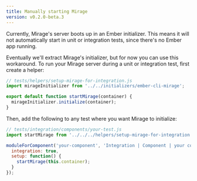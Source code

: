 ```yaml
---
title: Manually starting Mirage
version: v0.2.0-beta.3
---
```


Currently, Mirage's server boots up in an Ember initializer. This means it will not automatically start in unit or integration tests, since there's no Ember app running.

Eventually we'll extract Mirage's initializer, but for now you can use this workaround. To run your Mirage server during a unit or integration test, first create a helper:

```js
// tests/helpers/setup-mirage-for-integration.js
import mirageInitializer from '../../initializers/ember-cli-mirage';

export default function startMirage(container) {
  mirageInitializer.initialize(container);
}
```

Then, add the following to any test where you want Mirage to initialize:

```js
// tests/integration/components/your-test.js
import startMirage from '../../../helpers/setup-mirage-for-integration';

moduleForComponent('your-component', 'Integration | Component | your component', {
  integration: true,
  setup: function() {
    startMirage(this.container);
  }
});
```
